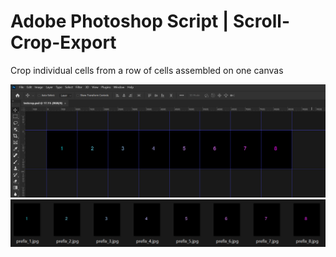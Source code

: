 # Adobe Photoshop Script | Scroll-Crop-Export

Crop individual cells from a row of cells assembled on one canvas

![Photoshop grid of cells](./img/PhotoshopGridScreenshot.png)
![Desired output](./img/Screenshot_desiredFileOutput.png)